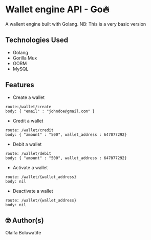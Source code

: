 # Wallet engine API - Go🔥

A wallent engine built with Golang.
NB: This is a very basic version

## Technologies Used

- Golang
- Gorilla Mux
- GORM
- MySQL

## Features

- Create a wallet

```
route:/wallet/create
body: { "email" : "johndoe@gmail.com" }
```

- Credit a wallet
```
route: /wallet/credit
body: { "amount" : "500", wallet_address : 647077292}
```

- Debit a wallet
```
route: /wallet/debit
body: { "amount" : "500", wallet_address : 647077292}
```
- Activate a wallet
```
route: /wallet/{wallet_address}
body: nil
```

- Deactivate a wallet
```
route: /wallet/{wallet_address}
body: nil
```

## 🤓 Author(s)

Olaifa Boluwatife